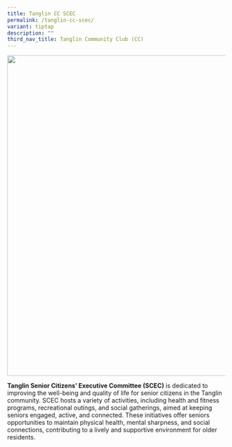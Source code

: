 ```yaml
---
title: Tanglin CC SCEC
permalink: /tanglin-cc-scec/
variant: tiptap
description: ""
third_nav_title: Tanglin Community Club (CC)
---
```

<div class="isomer-image-wrapper">
<img style="width: 740px; color: rgb(0, 0, 0); font-family: system-ui, -apple-system, &quot;system-ui&quot;, &quot;Segoe UI&quot;, Roboto, Oxygen, Ubuntu, Cantarell, &quot;Open Sans&quot;, &quot;Helvetica Neue&quot;, sans-serif; font-size: medium; font-style: normal; font-variant-ligatures: normal; font-variant-caps: normal; font-weight: 400; letter-spacing: normal; orphans: 2; text-align: start; text-indent: 0px; text-transform: none; widows: 2; word-spacing: 0px; -webkit-text-stroke-width: 0px; white-space: normal; text-decoration-thickness: initial; text-decoration-style: initial; text-decoration-color: initial;" height="auto" width="100%" src="https://moca.sgp1.cdn.digitaloceanspaces.com/Our%20Communities/64f70661243bcd6e5a725fb9_25%2520%2526%252026%2520July%25202022(9).webp">
</div>
<p><strong>Tanglin Senior Citizens’ Executive Committee (SCEC)</strong> is
dedicated to improving the well-being and quality of life for senior citizens
in the Tanglin community. SCEC hosts a variety of activities, including
health and fitness programs, recreational outings, and social gatherings,
aimed at keeping seniors engaged, active, and connected. These initiatives
offer seniors opportunities to maintain physical health, mental sharpness,
and social connections, contributing to a lively and supportive environment
for older residents.</p>